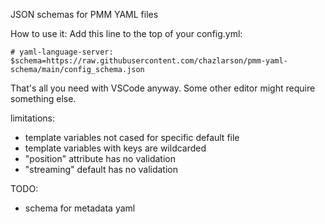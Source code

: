 JSON schemas for PMM YAML files

How to use it:
Add this line to the top of your config.yml:
```
# yaml-language-server: $schema=https://raw.githubusercontent.com/chazlarson/pmm-yaml-schema/main/config_schema.json
```
That's all you need with VSCode anyway.  Some other editor might require something else.

limitations:

- template variables not cased for specific default file
- template variables with keys are wildcarded
- "position" attribute has no validation
- "streaming" default has no validation

TODO:

- schema for metadata yaml
